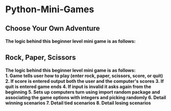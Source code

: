 <h1>Python-Mini-Games</h1>

<h2>Choose Your Own Adventure</h2>
<h4>The logic behind this beginner level mini game is as follows: </h4>

<h2>Rock, Paper, Scissors</h2>
<h4>The logic behind this beginner level mini game is as follows: 
<br>
1. Game tells user how to play (enter rock, paper, scissors, score, or quit)
2. If score is entered output both the user and the computer's scores
3. If quit is entered game ends
4. If input is invalid it asks again from the beginning
5. Sets up computers turn using import random package and associating the game options with integers and picking randomly
6. Detail winning scenarios
7. Detail tied scenarios
8. Detail losing scenarios
</h4>
